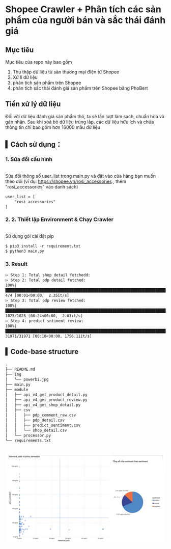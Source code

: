 # Shopee Crawler + Phân tích các sản phẩm của người bán và sắc thái đánh giá

## Mục tiêu 
Mục tiêu của repo này bao gồm  
1. Thu thập dữ liệu từ sàn thương mại điện tử Shopee 
2. Xử lí dữ liệu
3. phân tích sản phẩm trên Shopee 
4. phân tích sắc thái đánh giá sản phẩm trên Shopee bằng PhoBert 

## Tiền xử lý dữ liệu

Đối với dữ liệu đánh giá sản phẩm thô, ta sẽ lần lượt làm sạch, chuẩn hoá và gán nhãn. Sau khi xoá bỏ dữ liệu trùng lắp, các dữ liệu hữu ích và chứa thông tin chỉ bao gồm hơn 16000 mẫu dữ liệu

## ▍Cách sử dụng：

### 1. Sửa đổi cấu hình
<br> Sửa đổi thông số user_list trong main.py và đặt vào cửa hàng bạn muốn theo dõi (ví dụ: https://shopee.vn/rosi_accessories , thêm "rosi_accessories" vào danh sách)
```
user_list = [
    "rosi_accessories"
]
```

### 2. 2. Thiết lập Environment & Chạy Crawler
    
<br>Sử dụng gói cài đặt pip
```
$ pip3 install -r requirement.txt
$ python3 main.py
```

### 3. Result
```
⌲ Step 1: Total shop detail fetchedd:
⌲ Step 2: Total pdp detail fetched:
100%|█████████████████████████████████████████████████████████████████████████████████████████████████████████████████| 4/4 [00:01<00:00,  2.35it/s]
⌲ Step 3: Total pdp review fetched:
100%|███████████████████████████████████████████████████████████████████████████████████████████████████████████| 1025/1025 [08:24<00:00,  2.03it/s]
⌲ Step 4: predict sntiment review:
100%|███████████████████████████████████████████████████████████████████████████████████████████████████████| 31971/31971 [00:18<00:00, 1756.11it/s]

```


## ▍Code-base structure

```
.
├── README.md
├── img
│   └── powerbi.jpg
├── main.py
├── module
│   ├── api_v4_get_product_detail.py
│   ├── api_v4_get_product_review.py
│   ├── api_v4_get_shop_detail.py
│   ├── csv
│   │   ├── pdp_comment_raw.csv
│   │   ├── pdp_detail.csv
│   │   ├── predict_sentiment.csv
│   │   └── shop_detail.csv
│   └── processor.py
└── requirements.txt
        
```

<img src="img/powerbi.jpg">
